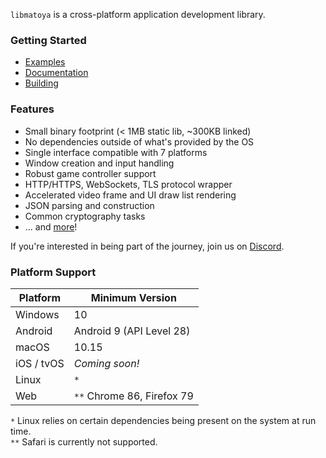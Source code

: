 `libmatoya` is a cross-platform application development library.


### Getting Started
- [Examples](/test)
- [Documentation](https://github.com/matoya/libmatoya/wiki)
- [Building](https://github.com/matoya/libmatoya/wiki/Building)

### Features
- Small binary footprint (< 1MB static lib, ~300KB linked)
- No dependencies outside of what's provided by the OS
- Single interface compatible with 7 platforms
- Window creation and input handling
- Robust game controller support
- HTTP/HTTPS, WebSockets, TLS protocol wrapper
- Accelerated video frame and UI draw list rendering
- JSON parsing and construction
- Common cryptography tasks
- ... and [more](https://github.com/matoya/libmatoya/wiki)!

If you're interested in being part of the journey, join us on [Discord](https://discord.gg/EUJnstgwK6).

### Platform Support

| Platform   | Minimum Version            |
| ---------- | -------------------------- |
| Windows    | 10                         |
| Android    | Android 9 (API Level 28)   |
| macOS      | 10.15                      |
| iOS / tvOS | *Coming soon!*             |
| Linux      | `*`                        |
| Web        | `**` Chrome 86, Firefox 79 |

`*` Linux relies on certain dependencies being present on the system at run time.  
`**` Safari is currently not supported.
